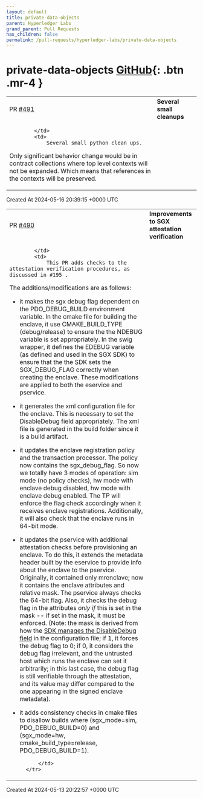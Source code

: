 ```yaml
---
layout: default
title: private-data-objects
parent: Hyperledger Labs
grand_parent: Pull Requests
has_children: false
permalink: /pull-requests/hyperledger-labs/private-data-objects
---
```


# private-data-objects <span class="fs-3 right-align">[GitHub](https://github.com/hyperledger-labs/private-data-objects){: .btn .mr-4 }</span>


<div>
    <table>
        <tr>
            <td>
                PR <a href="https://github.com/hyperledger-labs/private-data-objects/pull/491" class=".btn">#491</a>
            </td>
            <td>
                <b>
                    Several small cleanups
                </b>
            </td>
        </tr>
        <tr>
            <td>
                
            </td>
            <td>
                Several small python clean ups. 

Only significant behavior change would be in contract collections where top level contexts will not be expanded. Which means that references in the contexts will be preserved. 
            </td>
        </tr>
    </table>
    <div class="right-align">
        Created At 2024-05-16 20:39:15 +0000 UTC
    </div>
</div>

<div>
    <table>
        <tr>
            <td>
                PR <a href="https://github.com/hyperledger-labs/private-data-objects/pull/490" class=".btn">#490</a>
            </td>
            <td>
                <b>
                    Improvements to SGX attestation verification
                </b>
            </td>
        </tr>
        <tr>
            <td>
                
            </td>
            <td>
                This PR adds checks to the attestation verification procedures, as discussed in #195 .
The additions/modifications are as follows:

- it makes the sgx debug flag dependent on the PDO_DEBUG_BUILD environment variable. In the cmake file for building the enclave, it use CMAKE_BUILD_TYPE (debug/release) to ensure the the NDEBUG variable is set appropriately. In the swig wrapper, it defines the EDEBUG variable (as defined and used in the SGX SDK) to ensure that the the SDK sets the SGX_DEBUG_FLAG correctly when creating the enclave. These modifications are applied to both the eservice and pservice.

- it generates the xml configuration file for the enclave. This is necessary to set the DisableDebug field appropriately. The xml file is generated in the build folder since it is a build artifact.

- it updates the enclave registration policy and the transaction processor. The policy now contains the sgx_debug_flag. So now we totally have 3 modes of operation: sim mode (no policy checks), hw mode with enclave debug disabled, hw mode with enclave debug enabled. The TP will enforce the flag check accordingly when it receives enclave registrations. Additionally, it will also check that the enclave runs in 64-bit mode.

- it updates the pservice with additional attestation checks before provisioning an enclave. To do this, it extends the metadata header built by the eservice to provide info about the enclave to the pservice. Originally, it contained only mrenclave; now it contains the enclave attributes and relative mask. The pservice always checks the 64-bit flag. Also, it checks the debug flag in the attributes  _only if_ this is set in the mask -- if set in the mask, it must be enforced. (Note: the mask is derived from how the [SDK manages the DisableDebug field](https://github.com/intel/linux-sgx/blob/80a6625c497056c43e78d993e414ca99a9efed5c/sdk/sign_tool/SignTool/manage_metadata.cpp#L294) in the configuration file; if 1, it forces the debug flag to 0; if 0, it considers the debug flag irrelevant, and the untrusted host which runs the enclave can set it arbitrarily; in this last case, the debug flag is still verifiable through the attestation, and its value may differ compared to the one appearing in the signed enclave metadata).

- it adds consistency checks in cmake files to disallow builds where (sgx_mode=sim, PDO_DEBUG_BUILD=0) and (sgx_mode=hw, cmake_build_type=release, PDO_DEBUG_BUILD=1).

            </td>
        </tr>
    </table>
    <div class="right-align">
        Created At 2024-05-13 20:22:57 +0000 UTC
    </div>
</div>


